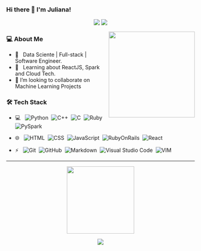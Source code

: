 ### Hi there 👋 I'm Juliana!

<p align="center">
<!-- <a href="https://www.adityavsingh.com"><img src="https://img.shields.io/badge/-adityavsingh.com-3423A6?style=flat-square&logo=Google-Chrome&logoColor=white"/></a> -->
<a href="https://linkedin.com/in/juliana-hosoume"><img src="https://img.shields.io/badge/-Juliana%20Hosoume-0077B5?style=flat-square&logo=Linkedin&logoColor=white"/></a>
<a href="mailto:ju.hosoume@gmail.com"><img src="https://img.shields.io/badge/-ju.hosoume@gmail.com-D14836?style=flat-square&logo=Gmail&logoColor=white"/></a>
</p>


<img align='right' src="https://media.giphy.com/media/xT9Igq85IOHk35xGow/source.gif" width="230">

<h3> 💻 About Me </h3>



- 🔭 &nbsp; Data Sciente | Full-stack | Software Engineer.
- 🌱 &nbsp; Learning about ReactJS, Spark and Cloud Tech.
- 👯 I’m looking to collaborate on Machine Learning Projects


<h3>🛠 Tech Stack</h3>


- 💻 &nbsp; 
    ![Python](https://img.shields.io/badge/-Python-333333?style=flat&logo=python)&nbsp; 
    ![C++](https://img.shields.io/badge/-C++-333333?style=flat&logo=C%2B%2B&logoColor=00599C)&nbsp;
    ![C](https://img.shields.io/badge/-C-333333?style=flat&logo=c)&nbsp;
    ![Ruby](https://img.shields.io/badge/-Ruby-333333?style=flat&logo=ruby)&nbsp;
    ![PySpark](https://img.shields.io/badge/-pyspark-333333?style=flat&logo=pyspark)&nbsp;
    

- 🌐 &nbsp; 
    ![HTML](https://img.shields.io/badge/-HTML-333333?style=flat&logo=HTML5)&nbsp;
    ![CSS](https://img.shields.io/badge/-CSS-333333?style=flat&logo=CSS3&logoColor=1572B6)&nbsp;
    ![JavaScript](https://img.shields.io/badge/-JavaScript-333333?style=flat&logo=javascript&logoColor=1572B6)&nbsp;
    ![RubyOnRails](https://img.shields.io/badge/-RubyOnRails-333333?style=flat&logo=ruby-on-rails&logoColor=1572B6)&nbsp;
    ![React](https://img.shields.io/badge/-React-333333?style=flat&logo=react&logoColor=1572B6)&nbsp;
    
- ⚡ &nbsp; 
    ![Git](https://img.shields.io/badge/-Git-333333?style=flat&logo=git)&nbsp;
    ![GitHub](https://img.shields.io/badge/-GitHub-333333?style=flat&logo=github)&nbsp;
    ![Markdown](https://img.shields.io/badge/-Markdown-333333?style=flat&logo=markdown)&nbsp;
    ![Visual Studio Code](https://img.shields.io/badge/-Visual%20Studio%20Code-333333?style=flat&logo=visual-studio-code&logoColor=007ACC)&nbsp;
    ![VIM](https://img.shields.io/badge/-vim-333333?style=flat&logo=vim&logoColor=007ACC)&nbsp;

---
<p align="center">
<img height="180em" src="https://github-readme-stats.vercel.app/api?username=jhosoume&show_icons=true&theme=default&hide=issues,contribs&count_private=true&include_all_commits=true)](https://github.com/jhosoume/" />
</p>

<p align="center">
<img src="https://github-readme-stats.vercel.app/api/top-langs/?username=jhosoume&theme=default&hide=verilog,postscript&langs_count=8&layout=compact&count_private=true)](https://github.com/jhosoume/" />
</p>


<!--
**jhosoume/jhosoume** is a ✨ _special_ ✨ repository because its `README.md` (this file) appears on your GitHub profile.

Here are some ideas to get you started:

- 🔭 I’m currently working on ...
- 🌱 I’m currently learning ...
- 👯 I’m looking to collaborate on ...
- 🤔 I’m looking for help with ...
- 💬 Ask me about ...
- 📫 How to reach me: ...
- 😄 Pronouns: ...
- ⚡ Fun fact: ...
-->
